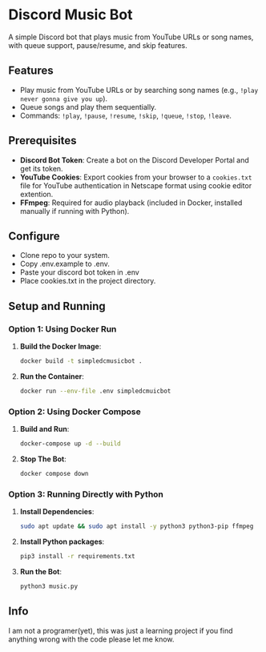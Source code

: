 # Discord Music Bot

A simple Discord bot that plays music from YouTube URLs or song names, with queue support, pause/resume, and skip features.

## Features
- Play music from YouTube URLs or by searching song names (e.g., `!play never gonna give you up`).
- Queue songs and play them sequentially.
- Commands: `!play`, `!pause`, `!resume`, `!skip`, `!queue`, `!stop`, `!leave`.

## Prerequisites
- **Discord Bot Token**: Create a bot on the Discord Developer Portal and get its token.
- **YouTube Cookies**: Export cookies from your browser to a `cookies.txt` file for YouTube authentication in Netscape format using cookie editor extention.
- **FFmpeg**: Required for audio playback (included in Docker, installed manually if running with Python).

## Configure
- Clone repo to your system.
- Copy .env.example to .env.
- Paste your discord bot token in .env
- Place cookies.txt in the project directory.

## Setup and Running

### Option 1: Using Docker Run
1. **Build the Docker Image**:
   ```bash
   docker build -t simpledcmusicbot .
2. **Run the Container**:
   ```bash
   docker run --env-file .env simpledcmuicbot
### Option 2: Using Docker Compose
1. **Build and Run**:
   ```bash
   docker-compose up -d --build
2. **Stop The Bot**:
   ```bash
   docker compose down
### Option 3: Running Directly with Python
1. **Install Dependencies**:
   ```bash
   sudo apt update && sudo apt install -y python3 python3-pip ffmpeg
2. **Install Python packages**:
   ```bash
   pip3 install -r requirements.txt
3. **Run the Bot**:
   ```bash
   python3 music.py

## Info
I am not a programer(yet), this was just a learning project if you find anything wrong with the code please let me know.
